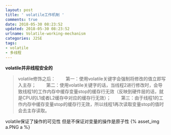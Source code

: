 ```yaml
---
layout: post
title: ' volatile工作机制 '
comments: true
date: 2018-05-30 08:23:52
updated: 2018-05-30 08:23:52
urlname: Volatile-working-mechanism
categories: J2SE
tags:
- volatile
- 多线程
---
```


**volatile并非线程安全的**

> volatile修饰之后：
> 　　第一：使用volatile关键字会强制将修改的值立即写入主存；
> 　　第二：使用volatile关键字的话，当线程2进行修改时，会导致线程1的工作内存中缓存变量stop的缓存行无效（反映到硬件层的话，就是CPU的L1或者L2缓存中对应的缓存行无效）；
> 　　第三：由于线程1的工作内存中缓存变量stop的缓存行无效，所以线程1再次读取变量stop的值时会去主存读取。

volatile保证了操作的可见性 但是不保证对变量的操作是原子性
{% asset_img a.PNG a %}